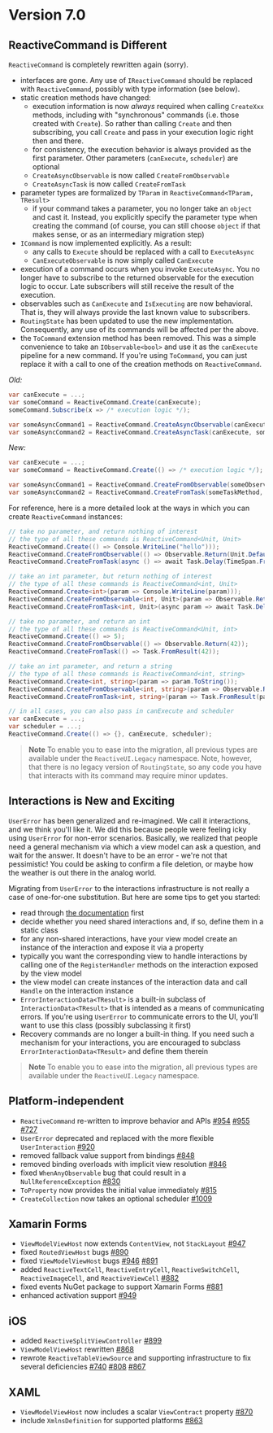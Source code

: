 # Version 7.0

## ReactiveCommand is Different

`ReactiveCommand` is completely rewritten again (sorry).

* interfaces are gone. Any use of `IReactiveCommand` should be replaced with `ReactiveCommand`, possibly with type information (see below).
* static creation methods have changed:
    * execution information is now _always_ required when calling `CreateXxx` methods, including with "synchronous" commands (i.e. those created with `Create`). So rather than calling `Create` and then subscribing, you call `Create` and pass in your execution logic right then and there.
    * for consistency, the execution behavior is always provided as the first parameter. Other parameters (`canExecute`, `scheduler`) are optional
    * `CreateAsyncObservable` is now called `CreateFromObservable`
    * `CreateAsyncTask` is now called `CreateFromTask`
* parameter types are formalized by `TParam` in `ReactiveCommand<TParam, TResult>`
    * if your command takes a parameter, you no longer take an `object` and cast it. Instead, you explicitly specify the parameter type when creating the command (of course, you can still choose `object` if that makes sense, or as an intermediary migration step)
* `ICommand` is now implemented explicitly. As a result:
    * any calls to `Execute` should be replaced with a call to `ExecuteAsync`
    * `CanExecuteObservable` is now simply called `CanExecute`
* execution of a command occurs when you invoke `ExecuteAsync`. You no longer have to subscribe to the returned observable for the execution logic to occur. Late subscribers will still receive the result of the execution.
* observables such as `CanExecute` and `IsExecuting` are now behavioral. That is, they will always provide the last known value to subscribers.
* `RoutingState` has been updated to use the new implementation. Consequently, any use of its commands will be affected per the above.
* the `ToCommand` extension method has been removed. This was a simple convenience to take an `IObservable<bool>` and use it as the `canExecute` pipeline for a new command. If you're using `ToCommand`, you can just replace it with a call to one of the creation methods on `ReactiveCommand`.

*Old:*

```cs
var canExecute = ...;
var someCommand = ReactiveCommand.Create(canExecute);
someCommand.Subscribe(x => /* execution logic */);

var someAsyncCommand1 = ReactiveCommand.CreateAsyncObservable(canExecute, someObservableMethod);
var someAsyncCommand2 = ReactiveCommand.CreateAsyncTask(canExecute, someTaskMethod);
```

*New:*

```cs
var canExecute = ...;
var someCommand = ReactiveCommand.Create(() => /* execution logic */);

var someAsyncCommand1 = ReactiveCommand.CreateFromObservable(someObservableMethod, canExecute);
var someAsyncCommand2 = ReactiveCommand.CreateFromTask(someTaskMethod, canExecute);
```

For reference, here is a more detailed look at the ways in which you can create `ReactiveCommand` instances:

```cs
// take no parameter, and return nothing of interest
// the type of all these commands is ReactiveCommand<Unit, Unit>
ReactiveCommand.Create(() => Console.WriteLine("hello")));
ReactiveCommand.CreateFromObservable(() => Observable.Return(Unit.Default));
ReactiveCommand.CreateFromTask(async () => await Task.Delay(TimeSpan.FromSeconds(1)));

// take an int parameter, but return nothing of interest
// the type of all these commands is ReactiveCommand<int, Unit>
ReactiveCommand.Create<int>(param => Console.WriteLine(param)));
ReactiveCommand.CreateFromObservable<int, Unit>(param => Observable.Return(Unit.Default));
ReactiveCommand.CreateFromTask<int, Unit>(async param => await Task.Delay(TimeSpan.FromSeconds(param));

// take no parameter, and return an int
// the type of all these commands is ReactiveCommand<Unit, int>
ReactiveCommand.Create(() => 5);
ReactiveCommand.CreateFromObservable(() => Observable.Return(42));
ReactiveCommand.CreateFromTask(() => Task.FromResult(42));

// take an int parameter, and return a string
// the type of all these commands is ReactiveCommand<int, string>
ReactiveCommand.Create<int, string>(param => param.ToString());
ReactiveCommand.CreateFromObservable<int, string>(param => Observable.Return(param.ToString()));
ReactiveCommand.CreateFromTask<int, string>(param => Task.FromResult(param.ToString()));

// in all cases, you can also pass in canExecute and scheduler
var canExecute = ...;
var scheduler = ...;
ReactiveCommand.Create(() => {}, canExecute, scheduler);
```

> **Note** To enable you to ease into the migration, all previous types are available under the `ReactiveUI.Legacy` namespace. Note, however, that there is no legacy version of `RoutingState`, so any code you have that interacts with its command may require minor updates.

## Interactions is New and Exciting

`UserError` has been generalized and re-imagined. We call it interactions, and we think you'll like it. We did this because people were feeling icky using `UserError` for non-error scenarios. Basically, we realized that people need a general mechanism via which a view model can ask a question, and wait for the answer. It doesn't have to be an error - we're not that pessimistic! You could be asking to confirm a file deletion, or maybe how the weather is out there in the analog world.

Migrating from `UserError` to the interactions infrastructure is not really a case of one-for-one substitution. But here are some tips to get you started:

* read through [the documentation](http://docs.reactiveui.net/en/user-guide/interactions/index.html) first
* decide whether you need shared interactions and, if so, define them in a static class
* for any non-shared interactions, have your view model create an instance of the interaction and expose it via a property
* typically you want the corresponding view to handle interactions by calling one of the `RegisterHandler` methods on the interaction exposed by the view model
* the view model can create instances of the interaction data and call `Handle` on the interaction instance
* `ErrorInteractionData<TResult>` is a built-in subclass of `InteractionData<TResult>` that is intended as a means of communicating errors. If you're using `UserError` to communicate errors to the UI, you'll want to use this class (possibly subclassing it first)
* Recovery commands are no longer a built-in thing. If you need such a mechanism for your interactions, you are encouraged to subclass `ErrorInteractionData<TResult>` and define them therein

> **Note** To enable you to ease into the migration, all previous types are available under the `ReactiveUI.Legacy` namespace.

## Platform-independent

* `ReactiveCommand` re-written to improve behavior and APIs [#954](https://github.com/reactiveui/ReactiveUI/issues/954) [#955](https://github.com/reactiveui/ReactiveUI/issues/955) [#727](https://github.com/reactiveui/ReactiveUI/issues/727)
* `UserError` deprecated and replaced with the more flexible `UserInteraction` [#920](https://github.com/reactiveui/ReactiveUI/issues/920)
* removed fallback value support from bindings [#848](https://github.com/reactiveui/ReactiveUI/issues/848)
* removed binding overloads with implicit view resolution [#846](https://github.com/reactiveui/ReactiveUI/issues/846)
* fixed `WhenAnyObservable` bug that could result in a `NullReferenceException` [#830](https://github.com/reactiveui/ReactiveUI/issues/830)
* `ToProperty` now provides the initial value immediately [#815](https://github.com/reactiveui/ReactiveUI/issues/815)
* `CreateCollection` now takes an optional scheduler [#1009](https://github.com/reactiveui/ReactiveUI/issues/1009)

## Xamarin Forms

* `ViewModelViewHost` now extends `ContentView`, not `StackLayout` [#947](https://github.com/reactiveui/ReactiveUI/issues/947)
* fixed `RoutedViewHost` bugs [#890](https://github.com/reactiveui/ReactiveUI/issues/890)
* fixed `ViewModelViewHost` bugs [#946](https://github.com/reactiveui/ReactiveUI/issues/946) [#891](https://github.com/reactiveui/ReactiveUI/issues/891)
* added `ReactiveTextCell`, `ReactiveEntryCell`, `ReactiveSwitchCell`, `ReactiveImageCell`, and `ReactiveViewCell` [#882](https://github.com/reactiveui/ReactiveUI/issues/882)
* fixed events NuGet package to support Xamarin Forms [#881](https://github.com/reactiveui/ReactiveUI/issues/881)
* enhanced activation support [#949](https://github.com/reactiveui/ReactiveUI/issues/949)

## iOS

* added `ReactiveSplitViewController` [#899](https://github.com/reactiveui/ReactiveUI/issues/899)
* `ViewModelViewHost` rewritten [#868](https://github.com/reactiveui/ReactiveUI/issues/868)
* rewrote `ReactiveTableViewSource` and supporting infrastructure to fix several deficiencies [#740](https://github.com/reactiveui/ReactiveUI/issues/740) [#808](https://github.com/reactiveui/ReactiveUI/issues/808) [#867](https://github.com/reactiveui/ReactiveUI/issues/867)

## XAML

* `ViewModelViewHost` now includes a scalar `ViewContract` property [#870](https://github.com/reactiveui/ReactiveUI/issues/870)
* include `XmlnsDefinition` for supported platforms [#863](https://github.com/reactiveui/ReactiveUI/issues/863)